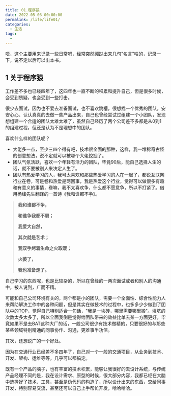 ```yaml
---
title: 01.程序猿
date: 2022-05-03 00:00:00
permalink: /life/life01/
categories:
  - 生活
tags:
  -
---
```


唔，这个主要用来记录一些日常吧，经常突然蹦跶出来几句"名言"啥的，记录一下，说不定以后可以出本书。

## 1 关于程序猿

工作差不多也已经四年了，这四年也一直不断的积累和提升自己，但是很多时候，会受到质疑，也会受到一些打击。

很少去面试，因为也不爱去准备面试，也不喜欢跳槽，很想找一个优秀的团队，安安心心、认认真真的去做一些产品出来，自己也曾经尝试过组建一个小团队，发现想组建一个合适的团队太难太难了，虽然自己经历了两个公司差不多都是从0到1的组建过程，但还是认为不是理想中的团队。

喜欢什么样的团队呢？

- 大佬多一点，至少三四个得有吧，技术很全面的那种，这样，我一堆稀奇古怪的创意想法，说不定就可以被哪个大佬挖掘了。
- 团队气氛活跃，喜欢一个年轻有活力的团队，毕竟90后，能自己选择人生的话，就不要被别人来决定人生了。
- 团队有热爱学习的人，我可太喜欢和那些热爱学习的人在一起了，都说互联网行业在卷，可是卷和热爱是两回事，我是热爱这个行业，觉得可以做很多有趣和有意义的事情，卷嘛，我不太喜欢争，什么都不愿意争，所以不打紧了。借用杨绛先生翻译的一首诗《我和谁都不争》。

> **我和谁都不争，**
>
> **和谁争我都不屑；**
>
> **我爱大自然，**
>
> **其次就是艺术；**
>
> **我双手烤着生命之火取暖；**
>
> **火萎了，**
>
> **我也准备走了。**

自己学习的东西呢，也是比较杂的，所以在曾经的一两次面试或者和别人的沟通中，被人说到，广而不精。

可能和自己公司环境有关的，两个都是小的团队，需要一个全面性、综合性能力人来帮助解决工作中的各种问题，但是其实在做技术的过程中，也多多少少做到了团队中的TOP，觉得自己特别适合一句话，"我是一块砖，哪里需要哪里搬"。填坑的次数太多太多了，所以全面我倒是觉得给团队带来的效益比单去某一方面更好，毕竟如果不是去BAT这种大厂的话，一般公司很少有技术做精的，只要很好的与那些某些领域特别精通的同事协作、沟通，更难事半功倍。

其次，还想说广的一个好处。

因为在交通行业已经差不多四年了，自己对一个一般的交通项目，从业务到技术、开发、架构、运维等等，几乎可以都搞定。

既有一个产品的脑子，也有丰富的技术积累，能够让我很好的去设计系统，与传统产品经理不同的是，我在设计需求、原型的时候，很大部分内容，我都已经在大脑中选择好了技术、工具，甚至是伪代码的构造了，所以设计出来的东西，交给同事开发，特别容易交流，甚至还可以自己上手帮忙开发，哈哈哈哈。